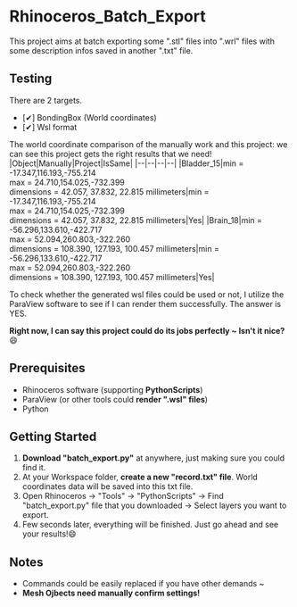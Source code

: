 # Rhinoceros_Batch_Export
This project aims at batch exporting some ".stl" files into ".wrl" files with some description infos saved in another ".txt" file. 

## Testing
There are 2 targets.
- [&#10004;] BondingBox (World coordinates)
- [&#10004;] Wsl format


The world coordinate comparison of the manually work and this project: we can see this project gets the right results that we need!
|Object|Manually|Project|IsSame|
|--|--|--|--|
|Bladder_15|min = -17.347,116.193,-755.214<br>max = 24.710,154.025,-732.399<br>dimensions = 42.057, 37.832, 22.815 millimeters|min = -17.347,116.193,-755.214<br>max = 24.710,154.025,-732.399<br>dimensions = 42.057, 37.832, 22.815 millimeters|Yes|
|Brain_18|min = -56.296,133.610,-422.717<br>max = 52.094,260.803,-322.260<br>dimensions = 108.390, 127.193, 100.457 millimeters|min = -56.296,133.610,-422.717<br>max = 52.094,260.803,-322.260<br>dimensions = 108.390, 127.193, 100.457 millimeters|Yes|

To check whether the generated wsl files could be used or not, I utilize the ParaView software to see if I can render them successfully. The answer is YES.

**Right now, I can say this project could do its jobs perfectly ~ Isn't it nice?** :smile:

## Prerequisites
- Rhinoceros software (supporting **PythonScripts**)
- ParaView (or other tools could **render ".wsl" files**)
- Python

## Getting Started
1. **Download "batch_export.py"** at anywhere, just making sure you could find it.
2. At your Workspace folder, **create a new "record.txt" file**. World coordinates data will be saved into this txt file.
3. Open Rhinoceros $\rightarrow$ "Tools" $\rightarrow$ "PythonScripts" $\rightarrow$ Find "batch_export.py" file that you downloaded $\rightarrow$ Select layers you want to export.
4. Few seconds later, everything will be finished. Just go ahead and see your results!:smile:

## Notes
- Commands could be easily replaced if you have other demands ~
- **Mesh Ojbects need manually confirm settings!**
